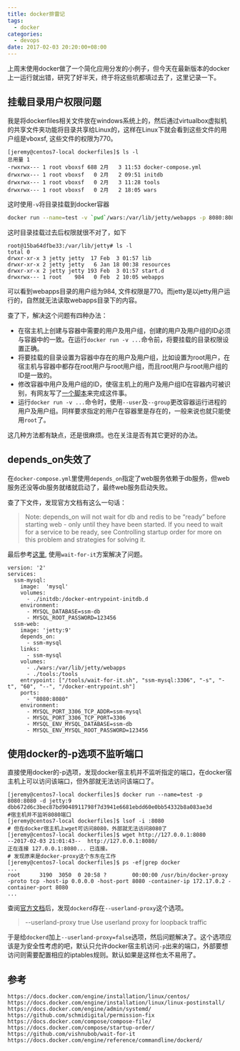 ```yaml
---
title: docker排雷记
tags:
  - docker
categories:
  - devops
date: 2017-02-03 20:20:00+08:00
---
```


上周末使用docker做了一个简化应用分发的小例子，但今天在最新版本的docker上一运行就出错，研究了好半天，终于将这些坑都填过去了，这里记录一下。

## 挂载目录用户权限问题

我是将dockerfiles相关文件放在windows系统上的，然后通过virtualbox虚拟机的共享文件夹功能将目录共享给Linux的，这样在Linux下就会看到这些文件的用户组是vboxsf, 这些文件的权限为770。

```
[jeremy@centos7-local dockerfiles]$ ls -l
总用量 1
-rwxrwx--- 1 root vboxsf 688 2月   3 11:53 docker-compose.yml
drwxrwx--- 1 root vboxsf   0 2月   2 09:51 initdb
drwxrwx--- 1 root vboxsf   0 2月   3 11:28 tools
drwxrwx--- 1 root vboxsf   0 2月   2 18:05 wars
```

这时使用`-v`将目录挂载到docker容器

```bash
docker run --name=test -v `pwd`/wars:/var/lib/jetty/webapps -p 8080:8080 -d jetty:9
```

这时目录挂载过去后权限就很不对了，如下

```
root@15ba64dfbe33:/var/lib/jetty# ls -l
total 0
drwxr-xr-x 3 jetty jetty  17 Feb  3 01:57 lib
drwxr-xr-x 2 jetty jetty   6 Jan 18 00:38 resources
drwxr-xr-x 2 jetty jetty 193 Feb  3 01:57 start.d
drwxrwx--- 1 root    984   0 Feb  2 10:05 webapps
```

可以看到webapps目录的用户组为984, 文件权限是770。而jetty是以jetty用户运行的，自然就无法读取webapps目录下的内容。

查了下，解决这个问题有四种办法：

- 在宿主机上创建与容器中需要的用户及用户组，创建的用户及用户组的ID必须与容器中的一致。在运行`docker run -v ...`命令前，将要挂载的目录权限设置正确。
- 将要挂载的目录设置为容器中存在的用户及用户组，比如设置为root用户，在宿主机与容器中都存在root用户与root用户组，而且root用户与root用户组的ID是一致的。
- 修改容器中用户及用户组的ID，使宿主机上的用户及用户组ID在容器内可被识别，有网友写了[一个脚本](https://github.com/schmidigital/permission-fix)来完成这件事。
- 运行`docker run -v ...`命令时，使用`--user`及`--group`更改容器运行进程的用户及用户组。同样要求指定的用户在容器里是存在的，一般来说也就只能使用`root`了。

这几种方法都有缺点，还是很麻烦。也在关注是否有其它更好的办法。

## depends_on失效了

在`docker-compose.yml`里使用`depends_on`指定了web服务依赖于db服务，但web服务还没等db服务就绪就启动了，最终web服务启动失败。

查了下文件，发现官方文档有这么一句话：

> Note: depends_on will not wait for db and redis to be “ready” before starting web - only until they have been started. If you need to wait for a service to be ready, see Controlling startup order for more on this problem and strategies for solving it.

最后参考[这里](https://docs.docker.com/compose/startup-order/), 使用`wait-for-it`方案解决了问题。

```
version: '2'
services:
  ssm-mysql:
    image:  'mysql'
    volumes:
      - ./initdb:/docker-entrypoint-initdb.d
    environment:
      - MYSQL_DATABASE=ssm-db
      - MYSQL_ROOT_PASSWORD=123456
  ssm-web:
    image: 'jetty:9'
    depends_on:
      - ssm-mysql
    links:
      - ssm-mysql
    volumes:
      - ./wars:/var/lib/jetty/webapps
      - ./tools:/tools
    entrypoint: ["/tools/wait-for-it.sh", "ssm-mysql:3306", "-s", "-t", "60", "--", "/docker-entrypoint.sh"]
    ports:
      - "8080:8080"
    environment:
      - MYSQL_PORT_3306_TCP_ADDR=ssm-mysql
      - MYSQL_PORT_3306_TCP_PORT=3306
      - MYSQL_ENV_MYSQL_DATABASE=ssm-db
      - MYSQL_ENV_MYSQL_ROOT_PASSWORD=123456
```

## 使用docker的-p选项不监听端口

直接使用docker的-p选项，发现docker宿主机并不监听指定的端口，在docker宿主机上可以访问该端口，但外部就无法访问该端口了。

```
[jeremy@centos7-local dockerfiles]$ docker run --name=test -p 8080:8080 -d jetty:9
dbb672d6c3bec87bd9048911798f7d3941e6681ebdd60e0bb54332b8a083ae3d
#宿主机并不监听8080端口
[jeremy@centos7-local dockerfiles]$ lsof -i :8080
# 但在docker宿主机上wget可访问8080，外部就无法访问8080了
[jeremy@centos7-local dockerfiles]$ wget http://127.0.0.1:8080
--2017-02-03 21:01:43--  http://127.0.0.1:8080/
正在连接 127.0.0.1:8080... 已连接。
# 发现原来是docker-proxy这个东东在工作
[jeremy@centos7-local dockerfiles]$ ps -ef|grep docker
...
root      3190  3050  0 20:58 ?        00:00:00 /usr/bin/docker-proxy -proto tcp -host-ip 0.0.0.0 -host-port 8080 -container-ip 172.17.0.2 -container-port 8080
...
```

查阅[官方文档](https://docs.docker.com/engine/reference/commandline/dockerd/)后，发现`dockerd`存在`--userland-proxy`这个选项。

> --userland-proxy	true	Use userland proxy for loopback traffic

于是给`dockerd`加上`--userland-proxy=false`选项，然后问题解决了。这个选项应该是为安全性考虑的吧，默认只允许docker宿主机访问`-p`出来的端口，外部要想访问则需要配置相应的iptables规则。默认如果是这样也太不易用了。

## 参考

`https://docs.docker.com/engine/installation/linux/centos/`
`https://docs.docker.com/engine/installation/linux/linux-postinstall/`
`https://docs.docker.com/engine/admin/systemd/`
`https://github.com/schmidigital/permission-fix`
`https://docs.docker.com/compose/compose-file/`
`https://docs.docker.com/compose/startup-order/`
`https://github.com/vishnubob/wait-for-it`
`https://docs.docker.com/engine/reference/commandline/dockerd/`

